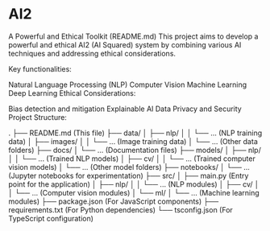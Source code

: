 # AI2
 A Powerful and Ethical Toolkit (README.md)
This project aims to develop a powerful and ethical AI2 (AI Squared) system by combining various AI techniques and addressing ethical considerations.

Key functionalities:

Natural Language Processing (NLP)
Computer Vision
Machine Learning
Deep Learning
Ethical Considerations:

Bias detection and mitigation
Explainable AI
Data Privacy and Security
Project Structure:

.
├── README.md (This file)
├── data/
│   ├── nlp/
│   │   └── ... (NLP training data)
│   ├── images/
│   │   └── ... (Image training data)
│   └── ... (Other data folders)
├── docs/
│   └── ... (Documentation files)
├── models/
│   ├── nlp/
│   │   └── ... (Trained NLP models)
│   ├── cv/
│   │   └── ... (Trained computer vision models)
│   └── ... (Other model folders)
├── notebooks/
│   └── ... (Jupyter notebooks for experimentation)
├── src/
│   ├── main.py (Entry point for the application)
│   ├── nlp/
│   │   └── ... (NLP modules)
│   ├── cv/
│   │   └── ... (Computer vision modules)
│   └── ml/
│       └── ... (Machine learning modules)
├── package.json (For JavaScript components)
├── requirements.txt (For Python dependencies)
└── tsconfig.json (For TypeScript configuration)
